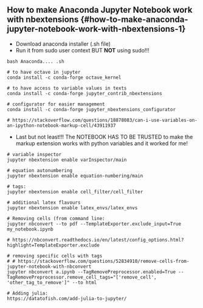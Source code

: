 How to make Anaconda Jupyter Notebook work with nbextensions {#how-to-make-anaconda-jupyter-notebook-work-with-nbextensions-1}
------------------------------------------------------------

-   Download anaconda installer (.sh file)
-   Run it from sudo user context BUT **NOT** using sudo!!!

``` {.bash}
bash Anaconda.... .sh

# to have octave in jupyter
conda install -c conda-forge octave_kernel

# to have access to variable values in texts
conda install -c conda-forge jupyter_contrib_nbextensions

# configurator for easier management
conda install -c conda-forge jupyter_nbextensions_configurator

# https://stackoverflow.com/questions/18878083/can-i-use-variables-on-an-ipython-notebook-markup-cell/43911937
```

-   Last but not least!!! The NOTEBOOK HAS TO BE TRUSTED to make the
    markup extension works with python variables and it worked for me!

``` {.bash}
# variable inspector
jupyter nbextension enable varInspector/main

# equation autonumbering
jupyter nbextension enable equation-numbering/main

# tags:
jupyter nbextension enable cell_filter/cell_filter

# additional latex flavours 
jupyter nbextension enable latex_envs/latex_envs

# Removing cells (from command line:
jupyter nbconvert --to pdf --TemplateExporter.exclude_input=True my_notebook.ipynb

# https://nbconvert.readthedocs.io/en/latest/config_options.html?highlight=TemplateExporter.exclude

# removing specific cells with tags
# # https://stackoverflow.com/questions/52834910/remove-cells-from-jupyter-notebook-with-nbconvert
jupyter nbconvert a.ipynb --TagRemovePreprocessor.enabled=True --TagRemovePreprocessor.remove_cell_tags="['remove_cell', 'other_tag_to_remove']" --to html

# Adding julia:
https://datatofish.com/add-julia-to-jupyter/

```
